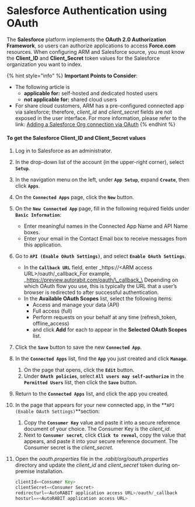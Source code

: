 # Salesforce Authentication using OAuth

The **Salesforce** platform implements the **OAuth 2.0 Authorization Framework**, so users can authorize applications to access **Force.com** resources. When configuring ARM and Salesforce source, you must know the **Client\_ID** and **Client\_Secret** token values for the Salesforce organization you want to index.

{% hint style="info" %}
**Important Points to Consider**:

* The following article is
  * **applicable for:** self-hosted and dedicated hosted users
  * **not applicable for:** shared cloud users
* For share cloud customers, ARM has a pre-configured connected app via salesforce; therefore, _client\_id_ and _client\_secret_ fields are not exposed in the user interface. For more information, please refer to the link: [Adding a Salesforce Org connection via OAuth](../../../arm-administration/registration/salesforce-org/)
{% endhint %}

#### To get the Salesforce Client\_ID and Client\_Secret values <a href="#to-get-the-salesforce-clientid-and-clientsecret-values" id="to-get-the-salesforce-clientid-and-clientsecret-values"></a>

1. Log in to Salesforce as an administrator.&#x20;
2. In the drop-down list of the account (in the upper-right corner), select **`Setup`**.
3. In the navigation menu on the left, under **`App Setup`**, expand **`Create`**, then click **`Apps`**.
4. On the **`Connected Apps`** page, click the **`New`** button.
5. On the **`New Connected App`** page, fill in the following required fields under **`Basic Information`**:
   * Enter meaningful names in the Connected App Name and API Name boxes.
   * Enter your email in the Contact Email box to receive messages from this application.
6. Go to **`API (Enable OAuth Settings)`**, and select **`Enable OAuth Settings`**.
   * In the **`Callback URL`** field, enter _https://\<ARM access URL>/oauth/\_callback_For example, _https://preview.autorabit.com/oauth/\_callback_\
     Depending on which OAuth flow you use, this is typically the URL that a user’s browser is redirected to after successful authentication.
   * In the **Available OAuth Scopes** list, select the following items:
     * Access and manage your data (API)
     * Full access (full)
     * Perform requests on your behalf at any time (refresh\_token, offline\_access)
     * and click **Add** for each to appear in the **Selected OAuth Scopes** list.
7. Click the **`Save`** button to save the new **`Connected App`**.
8. In the **`Connected Apps`** list, find the **`App`** you just created and click **`Manage`**.
   1. On the page that opens, click the **`Edit`** button.
   2. Under **`OAuth policies`**, select **`All users may self-authorize`** in the **`Permitted Users`** list, then click the **`Save`** button.
9. Return to the **`Connected Apps`** list, and click the app you created.
10. In the page that appears for your new connected app, in the **`API (Enable OAuth Settings)`**section:
    1. Copy the **`Consumer Key`** value and paste it into a secure reference document of your choice. The Consumer Key is the _client\_id_.
    2. Next to **`Consumer secret`**, click **`Click to reveal`**, copy the value that appears, and paste it into your secure reference document. The Consumer secret is the _client\_secret_.
11. Open the _oauth.properties_ file in the _.rabit/org/oauth.properties_ directory and update the _client\_id_ and _client\_secret_ token during on-premise installation.

    ```actionscript
    clientId=<Consumer Key>
    clientSecret=<Consumer Secret>
    redirecturl=<AutoRABIT application access URL>/oauth/_callback
    hosturl==<AutoRABIT application access URL>
    ```
